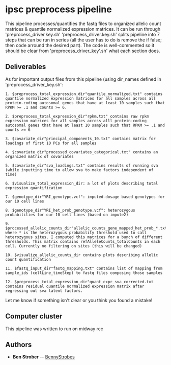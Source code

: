 # ipsc preprocess pipeline

This pipeline processes/quantifies the fastq files to organized allelic count matrices & quantile normalized expression matrices. It can be run through 'preprocess_driver.key.sh'
'preprocess_driver.key.sh' splits pipeline into 7 steps that can be run in series (all the user has to do is remove the if false; then code arround the desired part). The code is well-commented so it should be clear from 'preprocess_driver_key'.sh' what each section does.

## Deliverables

As for important output files from this pipeline (using dir_names defined in 'preprocess_driver_key.sh':

	1. $preprocess_total_expression_dir"quantile_normalized.txt" contains quantile normalized expression matrices for all samples across all protein-coding autosomal genes that have at least 10 samples such that RPKM >= .1 and counts >= 6.

	2. $preprocess_total_expression_dir"rpkm.txt" contains raw rpkm expression matrices for all samples across alll protein-coding autosomal genes that have at least 10 samples such that RPKM >= .1 and counts >= 6

	3. $covariate_dir"principal_components_10.txt" contains matrix for loadings of first 10 PCs for all samples

	4. $covariate_dir"processed_covariates_categorical.txt" contains an organized matrix of covariates

	5. $covariate_dir"sva_loadings.txt" contains results of running sva (while inputting time to allow sva to make factors independent of time)

	6. $visualize_total_expression_dir: a lot of plots describing total expression quantification

	7. $genotype_dir"YRI_genotype.vcf": imputed-dosage based genotypes for our 10 cell lines

	8. $genotype_dir"YRI_het_prob_genotype.vcf": heterozygous probabilities for our 10 cell lines (based on impute2)

	9. $processed_allelic_counts_dir"allelic_counts_gene_mapped_het_prob_*.txt" where * is the heterozygous probability threshold used to call heterozygous sites. I computed this matrices for a bunch of different thresholds. This matrix contains refAlleleCounts_totalCounts in each cell. Currently no filtering on sites (this will be changed)

	10. $visualize_allelic_counts_dir contains plots describing allelic count quantification

	11. $fastq_input_dir"fastq_mapping.txt" contains list of mapping from sample_ids (cellLine_timeStep) to fastq files composing those samples

	12. $preprocess_total_expression_dir"quant_expr_sva_corrected.txt contains residual quantile normalized expression matrix after regressing out sva latent factors.


Let me know if something isn't clear or you think you found a mistake!

## Computer cluster

This pipeline was written to run on midway rcc

## Authors

* **Ben Strober** -- [BennyStrobes](https://github.com/BennyStrobes)
